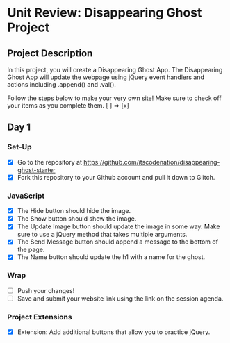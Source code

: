 # Unit Review: Disappearing Ghost Project

## Project Description
In this project, you will create a Disappearing Ghost App. The Disappearing Ghost App will update the webpage using jQuery event handlers and actions including .append() and .val().

Follow the steps below to make your very own site! 
Make sure to check off your items as you complete them. [ ] => [x]

## Day 1

### Set-Up
- [x] Go to the repository at https://github.com/itscodenation/disappearing-ghost-starter
- [x] Fork this repository to your Github account and pull it down to Glitch.

### JavaScript
- [x] The Hide button should hide the image.
- [x] The Show button should show the image.
- [x] The Update Image button should update the image in some way. Make sure to use a jQuery method that takes multiple arguments.
- [x] The Send Message button should append a message to the bottom of the page.
- [x] The Name button should update the h1 with a name for the ghost.

### Wrap
- [ ] Push your changes!
- [ ] Save and submit your website link using the link on the session agenda.

### Project Extensions
- [x] Extension: Add additional buttons that allow you to practice jQuery.
